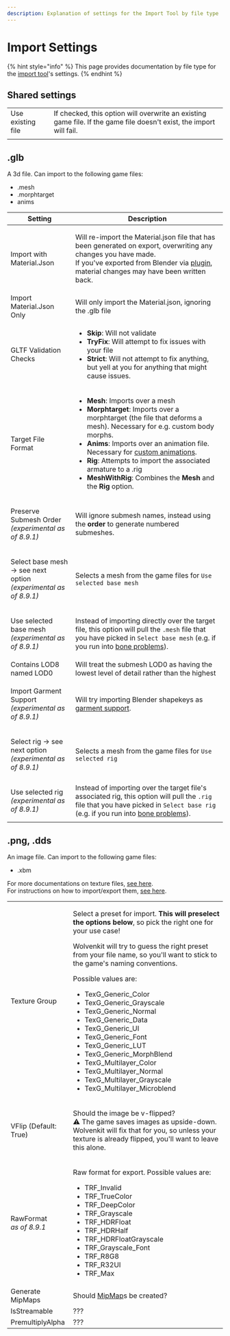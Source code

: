 ```yaml
---
description: Explanation of settings for the Import Tool by file type
---
```


# Import Settings

{% hint style="info" %}
This page provides documentation by file type for the [import tool](./#import-tool)'s settings.
{% endhint %}

## Shared settings

|                   |                                                                                                                     |
| ----------------- | ------------------------------------------------------------------------------------------------------------------- |
| Use existing file | If checked, this option will overwrite an existing game file. If the game file doesn't exist, the import will fail. |
|                   |                                                                                                                     |

## .glb

A 3d file. Can import to the following game files:

* .mesh
* .morphtarget
* anims

| Setting                                                                           | Description                                                                                                                                                                                                                                                                                                                                                                                                                                                                                                                                                                                       |
| --------------------------------------------------------------------------------- | ------------------------------------------------------------------------------------------------------------------------------------------------------------------------------------------------------------------------------------------------------------------------------------------------------------------------------------------------------------------------------------------------------------------------------------------------------------------------------------------------------------------------------------------------------------------------------------------------- |
| Import with Material.Json                                                         | <p>Will re-import the Material.json file that has been generated on export, overwriting any changes you have made. <br>If you've exported from Blender via <a href="../blender-integration.md#how-does-it-work">plugin</a>, material changes may have been written back.</p>                                                                                                                                                                                                                                                                                                                      |
| Import Material.Json Only                                                         | Will only import the Material.json, ignoring the .glb file                                                                                                                                                                                                                                                                                                                                                                                                                                                                                                                                        |
| GLTF Validation Checks                                                            | <ul><li><strong>Skip</strong>: Will not validate</li><li><strong>TryFix</strong>: Will attempt to fix issues with your file</li><li><strong>Strict</strong>: Will not attempt to fix anything, but yell at you for anything that might cause issues.</li></ul>                                                                                                                                                                                                                                                                                                                                    |
| Target File Format                                                                | <ul><li><strong>Mesh</strong>: Imports over a mesh</li><li><strong>Morphtarget</strong>: Imports over a morphtarget (the file that deforms a mesh). Necessary for e.g. custom body morphs.</li><li><strong>Anims</strong>: Imports over an animation file. Necessary for <a href="https://wiki.redmodding.org/cyberpunk-2077-modding/modding-guides/animations">custom animations</a>.</li><li><strong>Rig</strong>: Attempts to import the associated armature to a .rig</li><li><strong>MeshWithRig</strong>: Combines the <strong>Mesh</strong> and the <strong>Rig</strong> option.</li></ul> |
| <p>Preserve Submesh Order <br><em>(experimental as of 8.9.1)</em></p>             | Will ignore submesh names, instead using the **order** to generate numbered submeshes.                                                                                                                                                                                                                                                                                                                                                                                                                                                                                                            |
| <p>Select base mesh -> see next option<br><em>(experimental as of 8.9.1)</em></p> | Selects a mesh from the game files for `Use selected base mesh`                                                                                                                                                                                                                                                                                                                                                                                                                                                                                                                                   |
| <p>Use selected base mesh<br><em>(experimental as of 8.9.1)</em></p>              | Instead of importing directly over the target file, this option will pull the `.mesh` file that you have picked in `Select base mesh`  (e.g. if you run into [bone problems](https://wiki.redmodding.org/cyberpunk-2077-modding/modding-know-how/3d-modelling/troubleshooting-your-mesh-edits#bone-neutral\_bone-not-present-in-export-rig-s-import-mesh)).                                                                                                                                                                                                                                       |
| Contains LOD8 named LOD0                                                          | Will treat the submesh LOD0 as having the lowest level of detail rather than the highest                                                                                                                                                                                                                                                                                                                                                                                                                                                                                                          |
| <p>Import Garment Support<br><em>(experimental as of 8.9.1)</em></p>              | Will try importing Blender shapekeys as [garment support](https://wiki.redmodding.org/cyberpunk-2077-modding/modding-know-how/3d-modelling/garment-support-how-does-it-work).                                                                                                                                                                                                                                                                                                                                                                                                                     |
| <p>Select rig -> see next option<br><em>(experimental as of 8.9.1)</em></p>       | Selects a mesh from the game files for `Use selected rig`                                                                                                                                                                                                                                                                                                                                                                                                                                                                                                                                         |
| <p>Use selected rig<br><em>(experimental as of 8.9.1)</em></p>                    | Instead of importing over the target file's associated rig, this option will pull the `.rig` file that you have picked in `Select base rig` (e.g. if you run into [bone problems](https://wiki.redmodding.org/cyberpunk-2077-modding/modding-know-how/3d-modelling/troubleshooting-your-mesh-edits#bone-neutral\_bone-not-present-in-export-rig-s-import-mesh)).                                                                                                                                                                                                                                  |

## .png, .dds

An image file. Can import to the following game files:

* .xbm

For more documentations on texture files, [see here](https://wiki.redmodding.org/cyberpunk-2077-modding/modding-know-how/files-and-what-they-do/textures-.xbm-files). \
For instructions on how to import/export them, [see here](https://wiki.redmodding.org/cyberpunk-2077-modding/modding-know-how/textures/images-importing-editing-exporting).

|                                          |                                                                                                                                                                                                                                                                                                                                                                                                                                                                                                                                                                                                                                                                                       |
| ---------------------------------------- | ------------------------------------------------------------------------------------------------------------------------------------------------------------------------------------------------------------------------------------------------------------------------------------------------------------------------------------------------------------------------------------------------------------------------------------------------------------------------------------------------------------------------------------------------------------------------------------------------------------------------------------------------------------------------------------- |
| Texture Group                            | <p>Select a preset for import. <strong>This will preselect the options below</strong>, so pick  the right one for your use case!</p><p></p><p>Wolvenkit will try to guess the right preset from your file name, so you'll want to stick to the game's naming conventions.</p><p></p><p>Possible values are:</p><ul><li>TexG_Generic_Color</li><li>TexG_Generic_Grayscale</li><li>TexG_Generic_Normal</li><li>TexG_Generic_Data</li><li>TexG_Generic_UI</li><li>TexG_Generic_Font</li><li>TexG_Generic_LUT</li><li>TexG_Generic_MorphBlend</li><li>TexG_Multilayer_Color</li><li>TexG_Multilayer_Normal</li><li>TexG_Multilayer_Grayscale</li><li>TexG_Multilayer_Microblend</li></ul> |
| VFlip (Default: True)                    | <p>Should the image be v-flipped?<br>⚠ The game saves images as upside-down. Wolvenkit will fix that for you, so unless your texture is already flipped, you'll want to leave this alone.</p>                                                                                                                                                                                                                                                                                                                                                                                                                                                                                         |
| <p>RawFormat<br><em>as of 8.9.1</em></p> | <p>Raw format for export. Possible values are:</p><ul><li>TRF_Invalid</li><li>TRF_TrueColor</li><li>TRF_DeepColor</li><li>TRF_Grayscale</li><li>TRF_HDRFloat</li><li>TRF_HDRHalf</li><li>TRF_HDRFloatGrayscale</li><li>TRF_Grayscale_Font</li><li>TRF_R8G8</li><li>TRF_R32UI</li><li>TRF_Max</li></ul>                                                                                                                                                                                                                                                                                                                                                                                |
| Generate MipMaps                         | Should [MipMap](https://en.wikipedia.org/wiki/Mipmap)s be created?                                                                                                                                                                                                                                                                                                                                                                                                                                                                                                                                                                                                                    |
| IsStreamable                             | ???                                                                                                                                                                                                                                                                                                                                                                                                                                                                                                                                                                                                                                                                                   |
| PremultiplyAlpha                         | ???                                                                                                                                                                                                                                                                                                                                                                                                                                                                                                                                                                                                                                                                                   |

